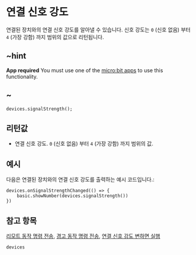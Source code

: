# 연결 신호 강도

연결된 장치와의 연결 신호 강도를 알아낼 수 있습니다. 신호 강도는 `0` (신호 없음) 부터 `4` (가장 강함) 까지 범위의 값으로 리턴됩니다.

## ~hint

**App required** You must use one of the [micro:bit apps](https://microbit.org/guide/mobile/) to use this functionality.

## ~

```sig
devices.signalStrength();
```

## 리턴값

* 연결 신호 강도. `0` (신호 없음) 부터 `4` (가장 강함) 까지 범위의 값.

## 예시

다음은 연결된 장치와의 연결 신호 강도를 출력하는 예시 코드입니다.:

```blocks
devices.onSignalStrengthChanged(() => {
    basic.showNumber(devices.signalStrength())
})
```

## 참고 항목

[리모트 동작 명령 전송](/reference/devices/tell-remote-control-to), [경고 동작 명령 전송](/reference/devices/raise-alert-to), [연결 신호 강도 변하면 실행](/reference/devices/on-signal-strength-changed)

```package
devices
```